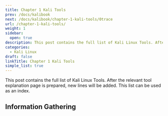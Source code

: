 ```yaml
---
title: Chapter 1 Kali Tools
prev: /docs/kalibook
next: /docs/kalibook/chapter-1-kali-tools/0trace
url: /chapter-1-kali-tools/
weight: 1
sidebar:
  open: true
description: This post contains the full list of Kali Linux Tools. After the relevant tool explanation page is prepared, new lines will be added.
categories:
  - Kali Linux
draft: false
linkTitle: Chapter 1 Kali Tools
simple_list: true
---
```


This post contains the full list of Kali Linux Tools. After the relevant tool explanation page is prepared, new lines will be added. This list can be used as an index.

## Information Gathering

